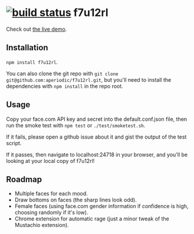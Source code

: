 [![build status](https://secure.travis-ci.org/aperiodic/f7u12rl.png)](http://travis-ci.org/aperiodic/f7u12rl)
f7u12rl
=======

Check out [the live demo](http://f7u12rl.com).

Installation
------------

`npm install f7u12rl`.

You can also clone the git repo with 
`git clone git@github.com:aperiodic/f7u12rl.git`, but you'll need to install the
dependencies with `npm install` in the repo root.


Usage
-----

Copy your face.com API key and secret into the default.conf.json file, then run
the smoke test with `npm test` or `./test/smoketest.sh`.

If it fails, please open a github issue about it and gist the output of the test
script.

If it passes, then navigate to localhost:24718 in your browser, and you'll be 
looking at your local copy of f7u12rl!


Roadmap
-------

* Multiple faces for each mood.
* Draw bottoms on faces (the sharp lines look odd).
* Female faces (using face.com gender information if confidence is high, 
  choosing randomly if it's low).
* Chrome extension for automatic rage (just a minor tweak of the Mustachio
  extension).
